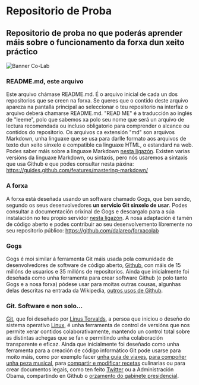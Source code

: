 # Repositorio de Proba

## Repositorio de proba no que poderás aprender máis sobre o funcionamento da forxa dun xeito práctico

![Banner Co-Lab](http://95.85.51.21/Co-Lab/proba/raw/master/CoLab_380x250.png)

### README.md, este arquivo

Este arquivo chámase README.md. É o arquivo inicial de cada un dos repositorios que se creen na forxa. Se queres que o contido deste arquivo apareza na pantalla principal ao seleccionar o teu repositorio na interfaz o arquivo deberá chamarse README.md. "READ ME" é a traducción ao inglés de "leeme", polo que sabemos xa polo seu nome que será un arquivo de lectura recomendada ou incluso obligatorio para comprender o alcance ou contidos do repositorio. Os arquivos ca extensión "md" son arquivos Markdown, unha linguaxe que se usa para darlle formato aos arquivos de texto dun xeito sinxelo e compatible ca linguaxe HTML, o estandard na web. Podes saber máis sobre a linguaxe Markdown [nesta ligazón](https://es.wikipedia.org/wiki/Markdown). Existen varias versións da linguaxe Markdown, ou sintaxis, pero nós usaremos a sintaxis que usa Github e que podes consultar nesta páxina: https://guides.github.com/features/mastering-markdown/

### A forxa

A forxa está deseñada usando un software chamado Gogs, que ben sendo, segundo os seus desenvolvedores **un servicio Git sinxelo de usar**. Podes consultar a documentación orixinal de Gogs e descargalo para a súa instalación no teu propio servidor [nesta ligazón](https://github.com/gogits/gogs). A nosa adaptación é tamén de código aberto e podes contribuir ao seu desenvolvemento libremente no seu repositorio público: https://github.com/dalareo/forxacolab

### Gogs

Gogs é moi similar á ferramenta Git máis usada pola comunidade de desenvolvedores de software de código aberto, [Github](https://github.com/), con máis de 15 millóns de usuarios e 35 millóns de repositorios. Ainda que inicialmente foi deseñada como unha ferramenta para crear software Github (e polo tanto Gogs e a nosa forxa) pódese usar para moitas outras cousas, algunhas delas descritas na entrada da Wikipedia, [outros usos de Github](https://en.wikipedia.org/wiki/GitHub#Scope).

### Git. Software e non solo...

[Git](https://es.wikipedia.org/wiki/Git), que foi deseñado por [Linus Torvalds](https://es.wikipedia.org/wiki/Linus_Torvalds), a persoa que iniciou o deseño do sistema operativo [Linux](https://es.wikipedia.org/wiki/N%C3%BAcleo_Linux), é unha ferramenta de control de versións que nos permite xerar contidos colaborativamente, mantendo un control total sobre as distintas achegas que se fan e permitindo unha colaboración transparente e eficaz. Ainda que inicialmente foi deseñado como unha ferramenta para a creación de código informático Git pode usarse para moito máis, como por exemplo facer [unha guía de viaxes](https://github.com/dylanegan/travel), [para compoñer unha peza musical](https://github.com/CMAA/nova-organi-harmonia), para [compartir e modificar recetas](http://forkthecookbook.com/) culinarias ou para crear documentos legais, como ten feito [Twitter](https://github.com/twitter/innovators-patent-agreement) ou a Administración Obama, compartindo en Github o [orzamento do gabinete presidencial](https://github.com/WhiteHouse/budgetdata). 